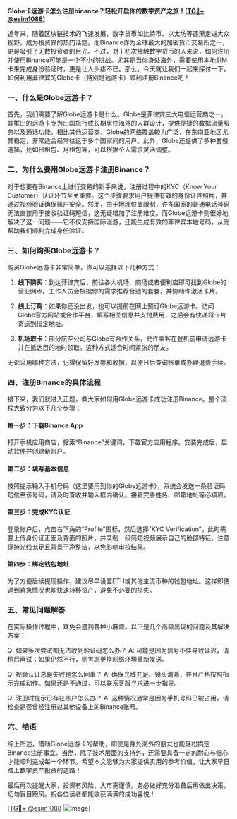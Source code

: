**Globe卡远游卡怎么注册binance？轻松开启你的数字资产之旅！[[TG💪+ @esim1088](https://t.me/s/esim1088)]**

近年来，随着区块链技术的飞速发展，数字货币如比特币、以太坊等逐渐走进大众视野，成为投资界的热门话题。而Binance作为全球最大的加密货币交易所之一，更是吸引了无数投资者的目光。不过，对于初次接触数字货币的人来说，如何注册并使用Binance可能是一个不小的挑战。尤其是当你身处海外，需要使用本地SIM卡来完成身份验证时，更是让人头疼不已。那么，今天就让我们一起来探讨一下，如何利用菲律宾的Globe卡（特别是远游卡）顺利注册Binance吧！

### 一、什么是Globe远游卡？

首先，我们需要了解Globe远游卡是什么。Globe是菲律宾三大电信运营商之一，其推出的远游卡专为出国旅行或长期居住海外的人群设计，提供便捷的数据流量服务以及通话功能。相比其他运营商，Globe的网络覆盖较为广泛，在东南亚地区尤其稳定，非常适合经常往返于多个国家间的用户。此外，Globe还提供了多种套餐选择，比如日租包、月租包等，可以根据个人需求灵活调整。

### 二、为什么要用Globe远游卡注册Binance？

对于想要在Binance上进行交易的新手来说，注册过程中的KYC（Know Your Customer）认证环节至关重要。这个步骤要求用户提供有效的身份证件照片，并通过视频验证确保账户安全。然而，由于地理位置限制，许多国家的普通电话号码无法直接用于接收验证码短信，这无疑增加了注册难度。而Globe远游卡则很好地解决了这一问题——它不仅支持国际漫游，还能生成有效的菲律宾本地号码，从而帮助我们顺利完成身份验证。

### 三、如何购买Globe远游卡？

购买Globe远游卡非常简单，你可以选择以下几种方式：

1. **线下购买**：到达菲律宾后，前往各大机场、商场或者便利店即可找到Globe的营业网点。工作人员会根据你的需求推荐合适的套餐，并协助你激活卡片。
   
2. **线上订购**：如果你还没出发，也可以提前在网上预订Globe远游卡。访问Globe官方网站或合作平台，填写相关信息并支付费用，之后会有快递将卡片寄送到指定地址。

3. **机场取卡**：部分航空公司与Globe有合作关系，允许乘客在登机前申请远游卡并在抵达目的地时领取。这种方式适合时间紧张的朋友。

无论采用哪种方法，记得保留好发票和收据，以便日后查询账单或办理退费手续。

### 四、注册Binance的具体流程

接下来，我们就进入正题，教大家如何用Globe远游卡成功注册Binance。整个流程大致分为以下几个步骤：

#### 第一步：下载Binance App

打开手机应用商店，搜索“Binance”关键词，下载官方应用程序。安装完成后，启动软件并创建新账户。

#### 第二步：填写基本信息

按照提示输入手机号码（这里要用到你的Globe远游卡），系统会发送一条验证码短信至该号码，请及时查收并输入框内确认。接着完善姓名、邮箱地址等必填项。

#### 第三步：完成KYC认证

登录账户后，点击右下角的“Profile”图标，然后选择“KYC Verification”。此时需要上传身份证正面及背面的照片，并录制一段简短视频展示自己的脸部特征。注意保持光线充足且背景干净整洁，以免影响审核结果。

#### 第四步：绑定钱包地址

为了方便后续提现操作，建议尽早设置ETH或其他主流币种的钱包地址。这样即使遇到紧急情况也能快速转移资产，避免不必要的损失。

### 五、常见问题解答

在实际操作过程中，难免会遇到各种小麻烦。以下是几个高频出现的问题及其解决方案：

Q: 如果多次尝试都无法收到验证码怎么办？
A: 可能是因为信号不佳导致延迟，请稍后再试；如果仍然不行，则考虑更换网络环境重新发送。

Q: 视频认证总是失败是怎么回事？
A: 确保光线充足、镜头清晰，并且严格按照指示完成动作。如果还是不通过，可以联系客服寻求进一步指导。

Q: 注册时提示已存在账户怎么办？
A: 这种情况通常是因为手机号码已被占用，请检查是否曾经注册过其他设备上的Binance账号。

### 六、结语

综上所述，借助Globe远游卡的帮助，即使是身处海外的朋友也能轻松搞定Binance注册事宜。当然，除了技术层面的支持外，还需要具备一定的耐心与细心才能顺利完成每一个环节。希望本文能够为大家提供实用的参考价值，让大家早日踏上数字资产投资的道路！

最后再次提醒大家，投资有风险，入市需谨慎。务必做好充分准备后再做出决策，切勿盲目跟风。祝各位读者都能收获满满的成功喜悦！

[[TG💪+ @esim1088](https://t.me/s/esim1088) ![Image](https://i.postimg.cc/4NQfJmqS/Snipaste-2025-05-13-00-14-12.png)]